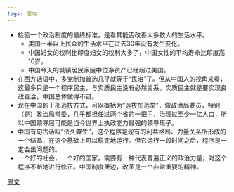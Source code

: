 ```yaml
---
tags: 国内
---
```




* 检验一个政治制度的最终标准，是看其能否改善大多数人的生活水平。
  * 美国一半以上民众的生活水平在过去30年没有发生变化。
  * 中国妇女的权利比印度妇女的权利大多了，中国女性的平均寿命比印度高10岁。
  * 中国今天的城镇居民家庭中位净资产已经超过美国。
* 在西方话语中，多党制加普选几乎就等于“民治”了。但从中国人的视角来看，这最多只是一个程序民主，与实质民主没有必然关系。实质民主就是要实现良政善治，中国总体做得不错。
* 现在中国的干部选拔方式，可以概括为“选拔加选举”，像政治局委员，特别（是）政治局常委，几乎都担任过两个省的一把手，治理过至少一亿人口，所以中国领导层可能是当今世界上执政能力最强的领导班子。
* 中国有句古话叫“法久弊生”，这个程序是现有的利益格局、力量关系所形成的一个结晶，在这个基础上可以稳定地运行。但它运行一段时间之后，程序是一定会出问题的。
* 一个好的社会，一个好的国家，需要有一种代表普遍正义的政治力量，对这个程序不断地进行修正。中国制度里边，改革是一个非常重要的精神。

[原文](https://mp.weixin.qq.com/s/_J9M3QWn2oNqomYzhJMNdA)

